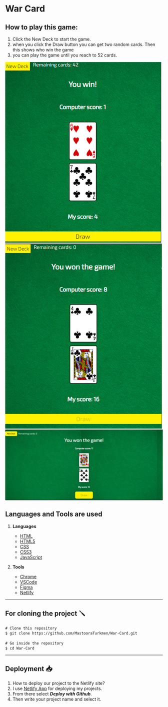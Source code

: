 # War Card

## How to play this game:

1. Click the New Deck to start the game.
2. when you click the Draw button you can get two random cards. Then this shows who win the game
3. you can play the game until you reach to 52 cards.

![Alt text](War-Card.png)
![Alt text](War-Card-2.png)
![Alt text](War-Card-3.png)


## Languages and Tools are used

1. **Languages**
    + [HTML](https://github.com/topics/html)
    + [HTML5](https://github.com/topics/html5)
    + [CSS](https://github.com/topics/css)
    + [CSS3](https://github.com/topics/css3)
    + [JavaScript](https://github.com/topics/javascript)

2. **Tools**
    + [Chrome](https://github.com/topics/chrome)
    + [VSCode](https://github.com/topics/vscode)
    + [Figma](https://github.com/topics/figma)
    + [Netlify](https://github.com/topics/netlify)



-----

## For cloning the project 🪛

```
# Clone this repository
$ git clone https://github.com/MastooraTurkmen/War-Card.git

# Go inside the repository
$ cd War-Card
```


-----


## Deployment 📥

1. How to deploy our project to the Netlify site?
2. I use [Netlify App](https://app.netlify.com/) for deploying my projects.
4. From there select **_Deploy with Github_**.
5. Then write your project name and select it.

